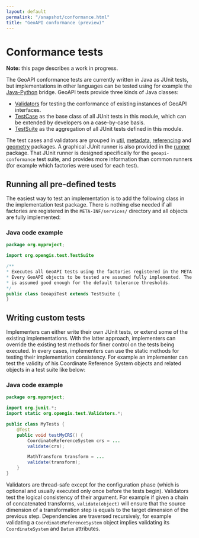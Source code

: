 ```yaml
---
layout: default
permalink: "/snapshot/conformance.html"
title: "GeoAPI conformance (preview)"
---
```


# Conformance tests

<div class="bg-red-100 border border-red-400 text-red-700 px-4 py-3 my-4 rounded relative" role="alert">
  <strong class="font-bold">Note:</strong>
  <span class="block sm:inline">this page describes a work in progress.</span>
</div>

The GeoAPI conformance tests are currently written in Java as JUnit tests,
but implementations in other languages can be tested using for example the
[Java-Python](../java-python/index.html) bridge.
GeoAPI tests provide three kinds of Java classes:

* [Validators](../conformance/java/org/opengis/test/Validators.html) for testing the conformance of existing instances of GeoAPI interfaces.
* [TestCase](../conformance/java/org/opengis/test/TestCase.html) as the base class of all JUnit tests in this module, which can be extended by developers on a case-by-case basis.
* [TestSuite](../conformance/java/org/opengis/test/TestSuite.html) as the aggregation of all JUnit tests defined in this module.

The test cases and validators are grouped in
[util](../conformance/java/org/opengis/test/util/package-summary.html),
[metadata](../conformance/java/org/opengis/test/metadata/package-summary.html),
[referencing](../conformance/java/org/opengis/test/referencing/package-summary.html) and
[geometry](../conformance/java/org/opengis/test/geometry/package-summary.html) packages.
A graphical JUnit runner is also provided in the
[runner](../conformance/java/org/opengis/test/runner/package-summary.html) package.
That JUnit runner is designed specifically for the `geoapi-conformance` test suite,
and provides more information than common runners (for example which factories were used for each test).


## Running all pre-defined tests

The easiest way to test an implementation is to add the following class in the implementation test package.
There is nothing else needed if all factories are registered in the `META-INF/services/` directory
and all objects are fully implemented:

### Java code example

```java
package org.myproject;

import org.opengis.test.TestSuite

/**
* Executes all GeoAPI tests using the factories registered in the META-INF/services directory.
* Every GeoAPI objects to be tested are assumed fully implemented. The implementation accuracy
* is assumed good enough for the default tolerance thresholds.
*/
public class GeoapiTest extends TestSuite {
}
```


## Writing custom tests

Implementers can either write their own JUnit tests, or extend some of the existing implementations.
With the latter approach, implementers can override the existing test methods for finer control on the tests being executed.
In every cases, implementers can use the static methods for testing their implementation consistency.
For example an implementer can test the validity of his Coordinate Reference System objects
and related objects in a test suite like below:

### Java code example

```java
package org.myproject;

import org.junit.*;
import static org.opengis.test.Validators.*;

public class MyTests {
    @Test
    public void testMyCRS() {
        CoordinateReferenceSystem crs = ...
        validate(crs);

        MathTransform transform = ...
        validate(transform);
    }
}
```

Validators are thread-safe except for the configuration phase
(which is optional and usually executed only once before the tests begin).
Validators test the logical consistency of their argument.
For example if given a chain of concatenated transforms,
`validate(object)` will ensure that the source dimension of a transformation step is equals to the target dimension of the previous step.
Dependencies are traversed recursively,
for example validating a `CoordinateReferenceSystem` object implies validating its `CoordinateSystem` and `Datum` attributes.
